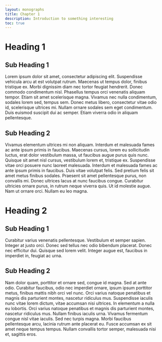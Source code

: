 ```yaml
---
layout: monographs
title: Chapter 1
description: Introduction to something interesting
toc: true
---
```


# Heading 1
## Sub Heading 1
Lorem ipsum dolor sit amet, consectetur adipiscing elit. Suspendisse vehicula arcu at est volutpat rutrum. Maecenas ut tempus dolor, finibus tristique ex. Morbi dignissim diam nec tortor feugiat hendrerit. Donec commodo condimentum nisl. Phasellus tempus orci venenatis aliquam tempor. Etiam sit amet scelerisque magna. Vivamus nec nulla condimentum, sodales lorem sed, tempus sem. Donec metus libero, consectetur vitae odio id, scelerisque ultrices mi. Nullam ornare sodales sem eget condimentum. Duis euismod suscipit dui ac semper. Etiam viverra odio in aliquam pellentesque.

## Sub Heading 2
Vivamus elementum ultrices mi non aliquam. Interdum et malesuada fames ac ante ipsum primis in faucibus. Maecenas cursus, lorem eu sollicitudin luctus, erat dolor vestibulum massa, ut faucibus augue purus quis nunc. Quisque sit amet nisl cursus, vestibulum lorem et, tristique ex. Suspendisse vitae orci posuere nunc laoreet malesuada. Interdum et malesuada fames ac ante ipsum primis in faucibus. Duis vitae volutpat felis. Sed pretium felis sit amet metus finibus sodales. Praesent sit amet pellentesque purus, non convallis mi. Donec ultrices lacus at nunc faucibus congue. Curabitur ultricies ornare purus, in rutrum neque viverra quis. Ut id molestie augue. Nam ut ornare orci. Nullam eu leo magna. 

# Heading 2
## Sub Heading 1
Curabitur varius venenatis pellentesque. Vestibulum et semper sapien. Integer at justo orci. Donec sed tellus nec odio bibendum placerat. Donec nec efficitur dui. Quisque sed lorem velit. Integer augue est, faucibus in imperdiet in, feugiat ac urna.

## Sub Heading 2
Nam dolor quam, porttitor et ornare sed, congue id magna. Sed at ante odio. Curabitur faucibus, odio nec imperdiet ornare, ipsum ipsum porttitor metus, finibus mattis nibh orci vel nunc. Orci varius natoque penatibus et magnis dis parturient montes, nascetur ridiculus mus. Suspendisse iaculis nunc vitae lorem dictum, vitae accumsan nisi ultrices. In elementum a nulla eu lobortis. Orci varius natoque penatibus et magnis dis parturient montes, nascetur ridiculus mus. Nullam finibus iaculis urna. Vivamus fermentum congue nisl vitae iaculis. Sed nec turpis magna. Morbi faucibus pellentesque arcu, lacinia rutrum ante placerat eu. Fusce accumsan ex sit amet neque tempus tempus. Nullam convallis tortor semper, malesuada nisi et, sagittis eros. 